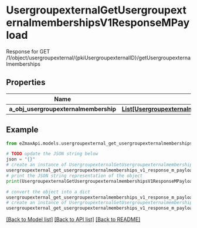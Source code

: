 # UsergroupexternalGetUsergroupexternalmembershipsV1ResponseMPayload

Response for GET /1/object/usergroupexternal/{pkiUsergroupexternalID}/getUsergroupexternalmemberships

## Properties

Name | Type | Description | Notes
------------ | ------------- | ------------- | -------------
**a_obj_usergroupexternalmembership** | [**List[UsergroupexternalmembershipResponseCompound]**](UsergroupexternalmembershipResponseCompound.md) |  | 

## Example

```python
from eZmaxApi.models.usergroupexternal_get_usergroupexternalmemberships_v1_response_m_payload import UsergroupexternalGetUsergroupexternalmembershipsV1ResponseMPayload

# TODO update the JSON string below
json = "{}"
# create an instance of UsergroupexternalGetUsergroupexternalmembershipsV1ResponseMPayload from a JSON string
usergroupexternal_get_usergroupexternalmemberships_v1_response_m_payload_instance = UsergroupexternalGetUsergroupexternalmembershipsV1ResponseMPayload.from_json(json)
# print the JSON string representation of the object
print(UsergroupexternalGetUsergroupexternalmembershipsV1ResponseMPayload.to_json())

# convert the object into a dict
usergroupexternal_get_usergroupexternalmemberships_v1_response_m_payload_dict = usergroupexternal_get_usergroupexternalmemberships_v1_response_m_payload_instance.to_dict()
# create an instance of UsergroupexternalGetUsergroupexternalmembershipsV1ResponseMPayload from a dict
usergroupexternal_get_usergroupexternalmemberships_v1_response_m_payload_form_dict = usergroupexternal_get_usergroupexternalmemberships_v1_response_m_payload.from_dict(usergroupexternal_get_usergroupexternalmemberships_v1_response_m_payload_dict)
```
[[Back to Model list]](../README.md#documentation-for-models) [[Back to API list]](../README.md#documentation-for-api-endpoints) [[Back to README]](../README.md)


